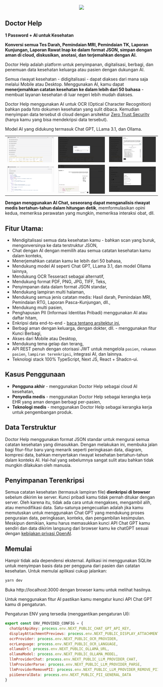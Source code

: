 <p align="center">
    <img width="200" src="public/img/doctor-help-logo.svg" />
</p>

## Doctor Help

**1 Password + AI untuk Kesehatan**

**Konversi semua Tes Darah, Pemindaian MRI, Pemindaian TK, Laporan Kunjungan, Laporan Rawat Inap ke dalam format JSON, simpan dengan aman di cloud, diskusikan, anotasi, dan terjemahkan dengan AI.**

Doctor Help adalah platform untuk penyimpanan, digitalisasi, berbagi, dan penemuan data kesehatan keluarga atau pasien dengan dukungan AI.

Semua riwayat kesehatan - didigitalisasi - dapat diakses dari mana saja melalui Mobile atau Desktop. Menggunakan AI, kamu dapat **menerjemahkan catatan kesehatan ke dalam lebih dari 50 bahasa** - membuat layanan kesehatan di luar negeri lebih mudah diakses.

Doctor Help menggunakan AI untuk OCR (Optical Character Recognition) bahkan pada foto dokumen kesehatan yang sulit dibaca. Kemudian menyimpan data tersebut di cloud dengan arsitektur [Zero Trust Security](https://github.com/CatchTheTornado/doctor-help/issues/65) (hanya kamu yang bisa mendekripsi data tersebut).

Model AI yang didukung termasuk Chat GPT, LLama 3.1, dan Ollama.

<table>
    <tr>
        <td>
            <a href="readme-assets/screen0.png"><img src="readme-assets/screen0.png" alt="Contoh tampilan rekaman" /></a>
        </td>
        <td>
            <a href="readme-assets/screen1.png"><img src="readme-assets/screen1.png" alt="Dukungan multi pasien" /></a>
        </td>
        <td>
            <a href="readme-assets/screen2.png"><img src="readme-assets/screen2.png" alt="Menambahkan data kesehatan dalam format apa pun" /></a>
        </td>
    </tr>
    <tr>
        <td>
            <a href="readme-assets/screen3.png"><img src="readme-assets/screen3.png" alt="Pemeriksaan menjadi digital" /></a>
        </td>
        <td>
            <a href="readme-assets/screen4.png"><img src="readme-assets/screen4.png" alt="AI digunakan untuk OCR data" /></a>
        </td>
        <td>
            <a href="readme-assets/screen5.png"><img src="readme-assets/screen5.png" alt="Fitur AI" /></a>
        </td>
    </tr>
</table>

**Dengan menggunakan AI Chat, seseorang dapat menganalisis riwayat medis bertahun-tahun dalam hitungan detik**, memformulasikan opini kedua, memeriksa perawatan yang mungkin, memeriksa interaksi obat, dll.

## Fitur Utama:

- Mendigitalisasi semua data kesehatan kamu - bahkan scan yang buruk, mengonversinya ke data terstruktur JSON,
- Chat dengan AI dengan memilih atau semua catatan kesehatan kamu dalam konteks,
- Menerjemahkan catatan kamu ke lebih dari 50 bahasa,
- Mendukung model AI seperti Chat GPT, LLama 3.1, dan model Ollama lainnya,
- Mendukung OCR Tesseract sebagai alternatif,
- Mendukung format PDF, PNG, JPG, TIFF, Teks,
- Penyimpanan data dalam format JSON standar,
- Mendukung lampiran multi halaman,
- Mendukung semua jenis catatan medis: Hasil darah, Pemindaian MRI, Pemindaian RTG, Laporan Pasca-Kunjungan, dll.,
- Mendukung multi pasien,
- Penghapusan PII (Informasi Identitas Pribadi) menggunakan AI atau daftar hitam,
- Enkripsi data end-to-end - [baca tentang arsitektur ini](https://github.com/CatchTheTornado/doctor-help/issues/65),
- Berbagi aman dengan keluarga, dengan dokter, dll. - menggunakan fitur Kunci Berbagi,
- Akses dari Mobile atau Desktop,
- Mendukung tema gelap dan terang,
- API REST penuh dengan otorisasi JWT untuk mengelola `pasien`, `rekaman pasien`, `lampiran terenkripsi`, integrasi AI, dan lainnya.
- Teknologi stack 100% TypeScript, Next JS, React + Shadcn-ui.

## Kasus Penggunaan
- **Pengguna akhir** - menggunakan Doctor Help sebagai cloud AI kesehatan,
- **Penyedia medis** - menggunakan Doctor Help sebagai kerangka kerja EHR yang aman dengan berbagi per-pasien,
- **Teknologi medis** - menggunakan Doctor Help sebagai kerangka kerja untuk pengembangan produk.

## Data Terstruktur

Doctor Help menggunakan format JSON standar untuk mengurai semua catatan kesehatan yang dimasukkan. Dengan melakukan ini, membuka jalan bagi fitur-fitur baru yang menarik seperti peringkasan data, diagram, kompresi data, bahkan menyertakan riwayat kesehatan bertahun-tahun dalam konteks AI. Hal-hal yang sebelumnya sangat sulit atau bahkan tidak mungkin dilakukan oleh manusia.

## Penyimpanan Terenkripsi

Semua catatan kesehatan (termasuk lampiran file) **dienkripsi di browser** sebelum dikirim ke server. Kunci pribadi kamu tidak pernah ditukar dengan server. Oleh karena itu, tidak ada cara untuk mengakses, mengambil alih, atau memodifikasi data. Satu-satunya pengecualian adalah jika kamu memutuskan untuk menggunakan Chat GPT yang mendukung proses penguraian data, peringkasan, konteks, dan pengambilan kesimpulan. Meskipun demikian, kamu harus memasukkan kunci API Chat GPT kamu sendiri dan data dikirim langsung dari browser kamu ke chatGPT sesuai dengan [kebijakan privasi OpenAI](https://openai.com/pl-PL/policies/eu-privacy-policy/).

## Memulai

Hampir tidak ada dependensi eksternal. Aplikasi ini menggunakan SQLite untuk menyimpan basis data per pengguna dari pasien dan catatan kesehatan. Untuk memulai aplikasi cukup jalankan:

```bash
yarn dev
```

Buka http://localhost:3000 dengan browser kamu untuk melihat hasilnya.

Untuk menggunakan fitur AI pastikan kamu mengatur kunci API Chat GPT kamu di pengaturan.

Pengaturan ENV yang tersedia (menggantikan pengaturan UI):

```js
export const ENV_PROVIDED_CONFIG = {
  chatGptApiKey: process.env.NEXT_PUBLIC_CHAT_GPT_API_KEY,
  displayAttachmentPreviews: process.env.NEXT_PUBLIC_DISPLAY_ATTACHMENT_PREVIEWS,
  ocrProvider: process.env.NEXT_PUBLIC_OCR_PROVIDER,
  ocrLanguage: process.env.NEXT_PUBLIC_OCR_LANGUAGE,
  ollamaUrl: process.env.NEXT_PUBLIC_OLLAMA_URL,
  ollamaModel: process.env.NEXT_PUBLIC_OLLAMA_MODEL,
  llmProviderChat: process.env.NEXT_PUBLIC_LLM_PROVIDER_CHAT,
  llmProviderParse: process.env.NEXT_PUBLIC_LLM_PROVIDER_PARSE,
  llmProviderRemovePII: process.env.NEXT_PUBLIC_LLM_PROVIDER_REMOVE_PII,
  piiGeneralData: process.env.NEXT_PUBLIC_PII_GENERAL_DATA
}
```
